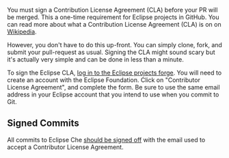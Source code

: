 You must sign a Contribution License Agreement (CLA) before your PR will be merged. This a one-time requirement for Eclipse projects in GitHub. You can read more about what a Contribution License Agreement (CLA) is on on [Wikipedia](https://en.wikipedia.org/wiki/Contributor_License_Agreement).

However, you don't have to do this up-front. You can simply clone, fork, and submit your pull-request as usual. Signing the CLA might sound scary but it's actually very simple and can be done in less than a minute.

To sign the Eclipse CLA, [log in to the Eclipse projects forge](https://projects.eclipse.org/user/login/sso). You will need to create an account with the Eclipse Foundation. Click on "Contributor License Agreement", and complete the form. Be sure to use the same email address in your Eclipse account that you intend to use when you commit to Git.

Signed Commits
--------------
All commits to Eclipse Che [should be signed off](https://wiki.eclipse.org/Development_Resources/Contributing_via_Git#Signing_off_on_a_commit) with the email used to accept a Contributor License Agreement.  




